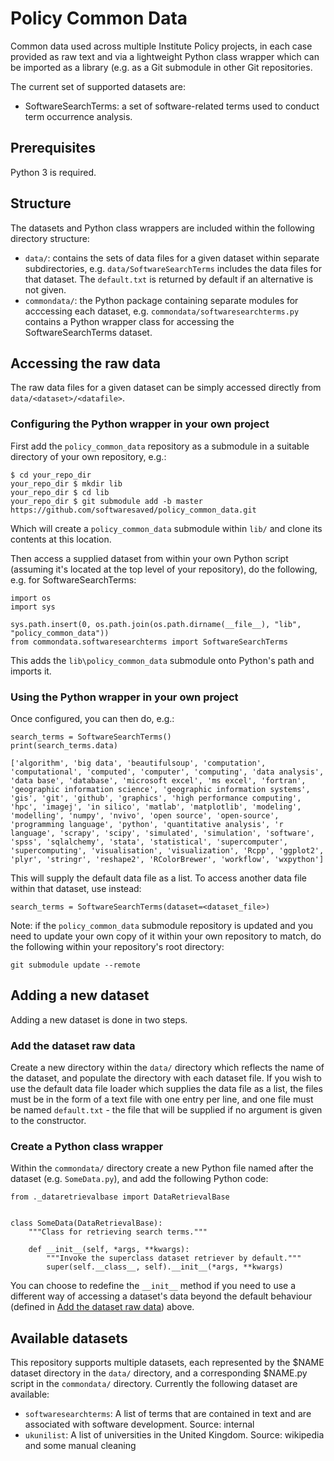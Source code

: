 # Policy Common Data

Common data used across multiple Institute Policy projects, in each case provided as raw text and via a lightweight Python class wrapper which can be imported as a library (e.g. as a Git submodule in other Git repositories.

The current set of supported datasets are:

* SoftwareSearchTerms: a set of software-related terms used to conduct term occurrence analysis.


## Prerequisites

Python 3 is required.


## Structure

The datasets and Python class wrappers are included within the following directory structure:

* `data/`: contains the sets of data files for a given dataset within separate subdirectories, e.g. `data/SoftwareSearchTerms` includes the data files for that dataset. The `default.txt` is returned by default if an alternative is not given.
* `commondata/`: the Python package containing separate modules for acccessing each dataset, e.g. `commondata/softwaresearchterms.py` contains a Python wrapper class for accessing the SoftwareSearchTerms dataset.


## Accessing the raw data

The raw data files for a given dataset can be simply accessed directly from `data/<dataset>/<datafile>`.


### Configuring the Python wrapper in your own project

First add the `policy_common_data` repository as a submodule in a suitable directory of your own repository, e.g.:

```
$ cd your_repo_dir
your_repo_dir $ mkdir lib
your_repo_dir $ cd lib
your_repo_dir $ git submodule add -b master https://github.com/softwaresaved/policy_common_data.git
```

Which will create a `policy_common_data` submodule within `lib/` and clone its contents at this location.

Then access a supplied dataset from within your own Python script (assuming it's located at the top level of your repository), do the following, e.g. for SoftwareSearchTerms:

```
import os
import sys

sys.path.insert(0, os.path.join(os.path.dirname(__file__), "lib", "policy_common_data"))
from commondata.softwaresearchterms import SoftwareSearchTerms
```

This adds the `lib\policy_common_data` submodule onto Python's path and imports it.


### Using the Python wrapper in your own project

Once configured, you can then do, e.g.:

```
search_terms = SoftwareSearchTerms()
print(search_terms.data)
```

```
['algorithm', 'big data', 'beautifulsoup', 'computation', 'computational', 'computed', 'computer', 'computing', 'data analysis', 'data base', 'database', 'microsoft excel', 'ms excel', 'fortran', 'geographic information science', 'geographic information systems', 'gis', 'git', 'github', 'graphics', 'high performance computing', 'hpc', 'imagej', 'in silico', 'matlab', 'matplotlib', 'modeling', 'modelling', 'numpy', 'nvivo', 'open source', 'open-source', 'programming language', 'python', 'quantitative analysis', 'r language', 'scrapy', 'scipy', 'simulated', 'simulation', 'software', 'spss', 'sqlalchemy', 'stata', 'statistical', 'supercomputer', 'supercomputing', 'visualisation', 'visualization', 'Rcpp', 'ggplot2', 'plyr', 'stringr', 'reshape2', 'RColorBrewer', 'workflow', 'wxpython']
```

This will supply the default data file as a list. To access another data file within that dataset, use instead:

```
search_terms = SoftwareSearchTerms(dataset=<dataset_file>)
```

Note: if the `policy_common_data` submodule repository is updated and you need to update your own copy of it within your own repository to match, do the following within your repository's root directory:

```
git submodule update --remote
```

## Adding a new dataset

Adding a new dataset is done in two steps.


### Add the dataset raw data

Create a new directory within the `data/` directory which reflects the name of the dataset, and populate the directory with each dataset file. If you wish to use the default data file loader which supplies the data file as a list, the files must be in the form of a text file with one entry per line, and one file must be named `default.txt` - the file that will be supplied if no argument is given to the constructor.


### Create a Python class wrapper

Within the `commondata/` directory create a new Python file named after the dataset (e.g. `SomeData.py`), and add the following Python code:

```
from ._dataretrievalbase import DataRetrievalBase


class SomeData(DataRetrievalBase):
    """Class for retrieving search terms."""

    def __init__(self, *args, **kwargs):
        """Invoke the superclass dataset retriever by default."""
        super(self.__class__, self).__init__(*args, **kwargs)
```

You can choose to redefine the `__init__` method if you need to use a different way of accessing a dataset's data beyond the default behaviour (defined in [Add the dataset raw data](#Add-the-dataset-raw-data)) above.


## Available datasets

This repository supports multiple datasets, each represented by the $NAME dataset directory in the `data/` directory, and a corresponding $NAME.py script in the `commondata/` directory. Currently the following dataset are available:

* `softwaresearchterms`: A list of terms that are contained in text and are associated with software development. Source: internal
* `ukunilist`: A list of universities in the United Kingdom. Source: wikipedia and some manual cleaning
